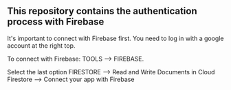 ## This repository contains the authentication process with Firebase

It's important to connect with Firebase first. You need to log in with a google account at the right top. 

To connect with Firebase: TOOLS --> FIREBASE.

Select the last option FIRESTORE --> Read and Write Documents in Cloud Firestore --> Connect your app with Firebase
